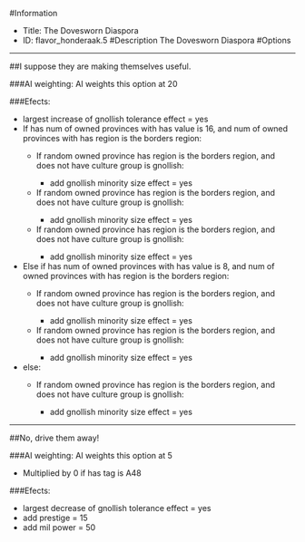 #Information
 - Title: The Dovesworn Diaspora
 - ID: flavor_honderaak.5
#Description
The Dovesworn Diaspora
#Options

___
##I suppose they are making themselves useful.

###AI weighting:
AI weights this option at 20


###Efects:<ul><li>largest increase of gnollish tolerance effect = yes</li><li>If has num of owned provinces with has value is 16, and num of owned provinces with has region is the borders region:</li><ul><li>If random owned province has region is the borders region, and does not have culture group is gnollish:</li><ul><li>add gnollish minority size effect = yes</li></ul><li>If random owned province has region is the borders region, and does not have culture group is gnollish:</li><ul><li>add gnollish minority size effect = yes</li></ul><li>If random owned province has region is the borders region, and does not have culture group is gnollish:</li><ul><li>add gnollish minority size effect = yes</li></ul></ul><li>Else if has num of owned provinces with has value is 8, and num of owned provinces with has region is the borders region:</li><ul><li>If random owned province has region is the borders region, and does not have culture group is gnollish:</li><ul><li>add gnollish minority size effect = yes</li></ul><li>If random owned province has region is the borders region, and does not have culture group is gnollish:</li><ul><li>add gnollish minority size effect = yes</li></ul></ul><li>else:</li><ul><li>If random owned province has region is the borders region, and does not have culture group is gnollish:</li><ul><li>add gnollish minority size effect = yes</li></ul></ul></ul>

___
##No, drive them away!

###AI weighting:
AI weights this option at 5
 - Multiplied by 0 if has tag is A48


###Efects:<ul><li>largest decrease of gnollish tolerance effect = yes</li><li>add prestige = 15</li><li>add mil power = 50</li></ul>

